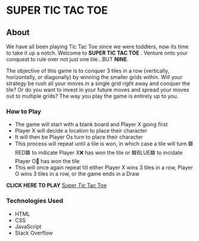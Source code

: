 # SUPER TIC TAC TOE

## About

We have all been playing Tic Tac Toe since we were toddlers, now its time to take it up a notch. Welcome to **SUPER TIC TAC TOE** . Venture onto your conquest to rule over not just one tile...BUT **NINE**. 

The objective of this game is to conquer 3 tiles in a row (vertically, horizontally, or diagonally) by winning the smaller grids within. Will your strategy be rush all your moves in a single grid right away and conquer the tile? Or do you want to invest in your future moves and spread your moves out to multiple grids? The way you play the game is entirely up to you. 

### How to Play
- The game will start with a blank board and Player X going first 
- Player X will decide a location to place their character
- It will then be Player Os turn to place their character
- This process will repeat until a tile is won, in which case a tile will turn 🟥RED🟥 to indicate Player X❌ has won the tile or 🟦BLUE🟦 to incidate Player O🔵 has won the tile
- This will once again repeat till either Player X wins 3 tiles in a row, Player O wins 3 tiles in a row, or the game ends in a Draw

**CLICK HERE TO PLAY** [Super Tic Tac Toe](https://zainamirza.github.io/Project-1/)

### Technologies Used
- HTML
- CSS
- JavaScript
- Stack Overflow

